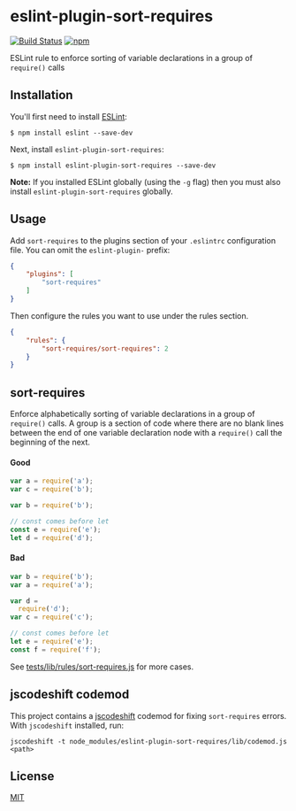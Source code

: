 # eslint-plugin-sort-requires

[![Build Status](https://travis-ci.org/kentor/eslint-plugin-sort-requires.svg?branch=master)](https://travis-ci.org/kentor/eslint-plugin-sort-requires) [![npm](https://img.shields.io/npm/v/eslint-plugin-sort-requires.svg)](https://www.npmjs.com/package/eslint-plugin-sort-requires)

ESLint rule to enforce sorting of variable declarations in a group of `require()` calls

## Installation

You'll first need to install [ESLint](http://eslint.org):

```
$ npm install eslint --save-dev
```

Next, install `eslint-plugin-sort-requires`:

```
$ npm install eslint-plugin-sort-requires --save-dev
```

**Note:** If you installed ESLint globally (using the `-g` flag) then you must
also install `eslint-plugin-sort-requires` globally.

## Usage

Add `sort-requires` to the plugins section of your `.eslintrc` configuration
file. You can omit the `eslint-plugin-` prefix:

```json
{
    "plugins": [
        "sort-requires"
    ]
}
```


Then configure the rules you want to use under the rules section.

```json
{
    "rules": {
        "sort-requires/sort-requires": 2
    }
}
```

## sort-requires

Enforce alphabetically sorting of variable declarations in a group of
`require()` calls. A group is a section of code where there are no blank lines
between the end of one variable declaration node with a `require()` call the
beginning of the next.

#### Good
```js
var a = require('a');
var c = require('b');

var b = require('b');

// const comes before let
const e = require('e');
let d = require('d');
```

#### Bad
```js
var b = require('b');
var a = require('a');

var d =
  require('d');
var c = require('c');

// const comes before let
let e = require('e');
const f = require('f');
```

See [tests/lib/rules/sort-requires.js](tests/lib/rules/sort-requires.js) for
more cases.

## jscodeshift codemod

This project contains a [jscodeshift](https://github.com/facebook/jscodeshift)
codemod for fixing `sort-requires` errors. With `jscodeshift` installed, run:

```
jscodeshift -t node_modules/eslint-plugin-sort-requires/lib/codemod.js <path>
```

## License

[MIT](LICENSE.txt)

